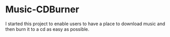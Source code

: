 # Music-CDBurner
 I started this project to enable users to have a place to download music and then burn it to a cd as easy as possible. 
